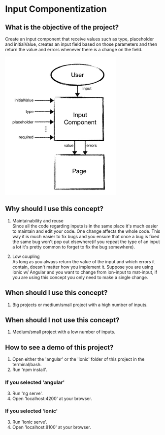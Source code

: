 # Input Componentization

## What is the objective of the project?
Create an input component that receive values such as type, placeholder and initialValue, creates an input field based on those parameters and then return the value and errors whenever there is a change on the field.

![Input Component Logic](assets/inputComponent.png)

## Why should I use this concept?
1. Maintainability and reuse<br/>
Since all the code regarding inputs is in the same place it's much easier to maintain and edit your code. One change affects the whole code. This way it is much easier to fix bugs and you ensure that once a bug is fixed the same bug won't pop out elsewhere(if you repeat the type of an input a lot it's pretty common to forget to fix the bug somewhere).

2. Low coupling<br/>
As long as you always return the value of the input and which errors it contain, doesn't matter how you implement it. Suppose you are using Ionic w/ Angular and you want to change from ion-input to mat-input, if you are using this concept you only need to make a single change.

## When should I use this concept?
1. Big projects or medium/small project with a high number of inputs.

## When should I not use this concept?
1. Medium/small project with a low number of inputs.

## How to see a demo of this project?
1. Open either the 'angular' or the 'ionic' folder of this project in the terminal/bash.
2. Run 'npm install'.

### If you selected 'angular'
3. Run 'ng serve'.
4. Open 'localhost:4200' at your browser.

### If you selected 'ionic'
3. Run 'ionic serve'.
4. Open 'localhost:8100' at your browser.
